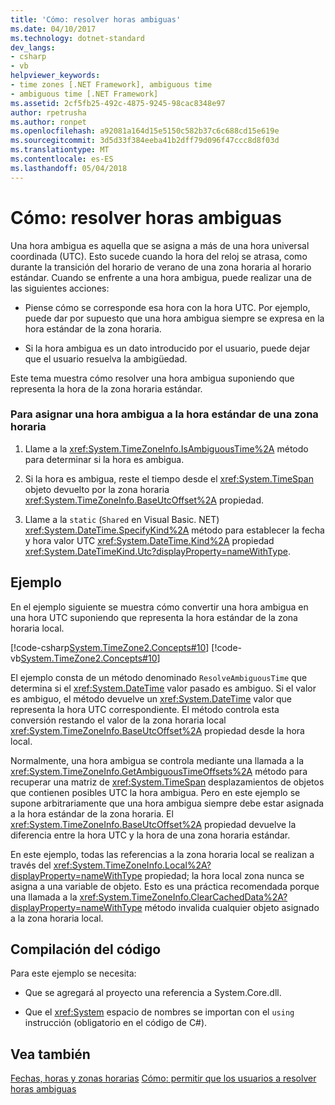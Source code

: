 ```yaml
---
title: 'Cómo: resolver horas ambiguas'
ms.date: 04/10/2017
ms.technology: dotnet-standard
dev_langs:
- csharp
- vb
helpviewer_keywords:
- time zones [.NET Framework], ambiguous time
- ambiguous time [.NET Framework]
ms.assetid: 2cf5fb25-492c-4875-9245-98cac8348e97
author: rpetrusha
ms.author: ronpet
ms.openlocfilehash: a92081a164d15e5150c582b37c6c688cd15e619e
ms.sourcegitcommit: 3d5d33f384eeba41b2dff79d096f47ccc8d8f03d
ms.translationtype: MT
ms.contentlocale: es-ES
ms.lasthandoff: 05/04/2018
---
```

# <a name="how-to-resolve-ambiguous-times"></a>Cómo: resolver horas ambiguas

Una hora ambigua es aquella que se asigna a más de una hora universal coordinada (UTC). Esto sucede cuando la hora del reloj se atrasa, como durante la transición del horario de verano de una zona horaria al horario estándar. Cuando se enfrente a una hora ambigua, puede realizar una de las siguientes acciones:

* Piense cómo se corresponde esa hora con la hora UTC. Por ejemplo, puede dar por supuesto que una hora ambigua siempre se expresa en la hora estándar de la zona horaria.

* Si la hora ambigua es un dato introducido por el usuario, puede dejar que el usuario resuelva la ambigüedad.

Este tema muestra cómo resolver una hora ambigua suponiendo que representa la hora de la zona horaria estándar.

### <a name="to-map-an-ambiguous-time-to-a-time-zones-standard-time"></a>Para asignar una hora ambigua a la hora estándar de una zona horaria

1. Llame a la <xref:System.TimeZoneInfo.IsAmbiguousTime%2A> método para determinar si la hora es ambigua.

2. Si la hora es ambigua, reste el tiempo desde el <xref:System.TimeSpan> objeto devuelto por la zona horaria <xref:System.TimeZoneInfo.BaseUtcOffset%2A> propiedad.

3. Llame a la `static` (`Shared` en Visual Basic. NET) <xref:System.DateTime.SpecifyKind%2A> método para establecer la fecha y hora valor UTC <xref:System.DateTime.Kind%2A> propiedad <xref:System.DateTimeKind.Utc?displayProperty=nameWithType>.

## <a name="example"></a>Ejemplo

En el ejemplo siguiente se muestra cómo convertir una hora ambigua en una hora UTC suponiendo que representa la hora estándar de la zona horaria local.

[!code-csharp[System.TimeZone2.Concepts#10](../../../samples/snippets/csharp/VS_Snippets_CLR_System/system.TimeZone2.Concepts/CS/TimeZone2Concepts.cs#10)]
[!code-vb[System.TimeZone2.Concepts#10](../../../samples/snippets/visualbasic/VS_Snippets_CLR_System/system.TimeZone2.Concepts/VB/TimeZone2Concepts.vb#10)]

El ejemplo consta de un método denominado `ResolveAmbiguousTime` que determina si el <xref:System.DateTime> valor pasado es ambiguo. Si el valor es ambiguo, el método devuelve un <xref:System.DateTime> valor que representa la hora UTC correspondiente. El método controla esta conversión restando el valor de la zona horaria local <xref:System.TimeZoneInfo.BaseUtcOffset%2A> propiedad desde la hora local.

Normalmente, una hora ambigua se controla mediante una llamada a la <xref:System.TimeZoneInfo.GetAmbiguousTimeOffsets%2A> método para recuperar una matriz de <xref:System.TimeSpan> desplazamientos de objetos que contienen posibles UTC la hora ambigua. Pero en este ejemplo se supone arbitrariamente que una hora ambigua siempre debe estar asignada a la hora estándar de la zona horaria. El <xref:System.TimeZoneInfo.BaseUtcOffset%2A> propiedad devuelve la diferencia entre la hora UTC y la hora de una zona horaria estándar.

En este ejemplo, todas las referencias a la zona horaria local se realizan a través del <xref:System.TimeZoneInfo.Local%2A?displayProperty=nameWithType> propiedad; la hora local zona nunca se asigna a una variable de objeto. Esto es una práctica recomendada porque una llamada a la <xref:System.TimeZoneInfo.ClearCachedData%2A?displayProperty=nameWithType> método invalida cualquier objeto asignado a la zona horaria local.

## <a name="compiling-the-code"></a>Compilación del código

Para este ejemplo se necesita:

* Que se agregará al proyecto una referencia a System.Core.dll.

* Que el <xref:System> espacio de nombres se importan con el `using` instrucción (obligatorio en el código de C#).

## <a name="see-also"></a>Vea también

[Fechas, horas y zonas horarias](../../../docs/standard/datetime/index.md)
[Cómo: permitir que los usuarios a resolver horas ambiguas](../../../docs/standard/datetime/let-users-resolve-ambiguous-times.md)
